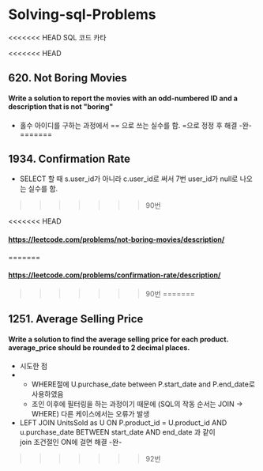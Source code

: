 # Solving-sql-Problems

<<<<<<< HEAD
SQL  코드 카타

<<<<<<< HEAD
## 620. Not Boring Movies

####  Write a solution to report the movies with an odd-numbered ID and a description that is not "boring"

-  홀수 아이디를 구하는 과정에서 == 으로 쓰는 실수를 함. =으로 정정 후 해결 -완-
=======
## 1934. Confirmation Rate

- SELECT 할 때 s.user_id가 아니라 c.user_id로 써서  7번 user_id가 null로 나오는 실수를 함.
>>>>>>> 90번




<<<<<<< HEAD








#### https://leetcode.com/problems/not-boring-movies/description/
=======
#### https://leetcode.com/problems/confirmation-rate/description/
>>>>>>> 90번
=======

## 1251. Average Selling Price

#### Write a solution to find the average selling price for each product. average_price should be rounded to 2 decimal places.

-  시도한 점
-  - WHERE절에 U.purchase_date between P.start_date and P.end_date로 사용하였음
   -  조인 이후에 필터링을 하는 과정이기 때문에 (SQL의 작동 순서는 JOIN -> WHERE) 다른 케이스에서는 오류가 발생
 -  LEFT JOIN     UnitsSold as U ON P.product_id = U.product_id AND u.purchase_date BETWEEN start_date AND end_date 과 같이 \
join 조건절인 ON에 걸면 해결 -완-
>>>>>>> 92번
